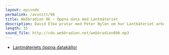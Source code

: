 ```yaml
---
layout: episode
permalink: /avsnitt/96
title: Webbradion 96 - Öppna data med Lantmäteriet
description: David Elbe pratar med Peter Nylén om hur Lantmäteriet arbetar med öppna data.
length: 35
sound_file: http://cdn.webbradion.net/webbradion096.mp3
---
```


* [Lantmäteriets öppna datakällor](http://www.lantmateriet.se/sv/Kartor-och-geografisk-information/Kartor/oppna-data/)
